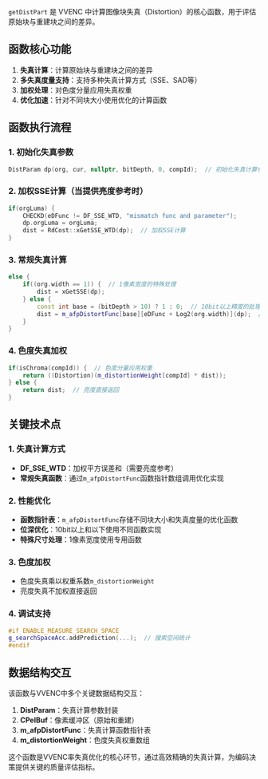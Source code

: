 
`getDistPart` 是 VVENC 中计算图像块失真（Distortion）的核心函数，用于评估原始块与重建块之间的差异。

## 函数核心功能

1. **失真计算**：计算原始块与重建块之间的差异
2. **多失真度量支持**：支持多种失真计算方式（SSE、SAD等）
3. **加权处理**：对色度分量应用失真权重
4. **优化加速**：针对不同块大小使用优化的计算函数

## 函数执行流程

### 1. 初始化失真参数

```cpp
DistParam dp(org, cur, nullptr, bitDepth, 0, compId);  // 初始化失真计算参数
```

### 2. 加权SSE计算（当提供亮度参考时）

```cpp
if(orgLuma) {
    CHECKD(eDFunc != DF_SSE_WTD, "mismatch func and parameter");
    dp.orgLuma = orgLuma;
    dist = RdCost::xGetSSE_WTD(dp);  // 加权SSE计算
}
```

### 3. 常规失真计算

```cpp
else {
    if((org.width == 1)) {  // 1像素宽度的特殊处理
        dist = xGetSSE(dp);
    } else {
        const int base = (bitDepth > 10) ? 1 : 0;  // 10bit以上精度的处理
        dist = m_afpDistortFunc[base][eDFunc + Log2(org.width)](dp);  // 查表选择优化函数
    }
}
```

### 4. 色度失真加权

```cpp
if(isChroma(compId)) {  // 色度分量应用权重
    return ((Distortion)(m_distortionWeight[compId] * dist));
} else {
    return dist;  // 亮度直接返回
}
```

## 关键技术点

### 1. 失真计算方式

- **DF_SSE_WTD**：加权平方误差和（需要亮度参考）
- **常规失真函数**：通过`m_afpDistortFunc`函数指针数组调用优化实现

### 2. 性能优化

- **函数指针表**：`m_afpDistortFunc`存储不同块大小和失真度量的优化函数
- **位深优化**：10bit以上和以下使用不同函数实现
- **特殊尺寸处理**：1像素宽度使用专用函数

### 3. 色度加权

- 色度失真乘以权重系数`m_distortionWeight`
- 亮度失真不加权直接返回

### 4. 调试支持

```cpp
#if ENABLE_MEASURE_SEARCH_SPACE
g_searchSpaceAcc.addPrediction(...);  // 搜索空间统计
#endif
```

## 数据结构交互

该函数与VVENC中多个关键数据结构交互：

1. **DistParam**：失真计算参数封装
2. **CPelBuf**：像素缓冲区（原始和重建）
3. **m_afpDistortFunc**：失真计算函数指针表
4. **m_distortionWeight**：色度失真权重数组

这个函数是VVENC率失真优化的核心环节，通过高效精确的失真计算，为编码决策提供关键的质量评估指标。
